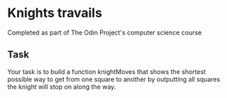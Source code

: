 # Knights travails

Completed as part of The Odin Project's computer science course

## Task

Your task is to build a function knightMoves that shows the shortest possible way to get from one square to another by outputting all squares the knight will stop on along the way.